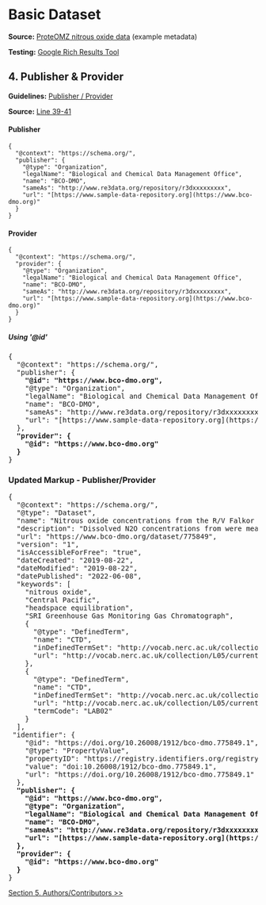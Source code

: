# Basic Dataset

**Source:** [ProteOMZ nitrous oxide data](/tutorials/esip-summer-mtg-2022/examples/dataset-01.txt) (example metadata)

**Testing:** [Google Rich Results Tool](https://search.google.com/test/rich-results)

## 4. Publisher & Provider

**Guidelines:** 
[Publisher / Provider](/guides/Dataset.md#publisher--provider)

**Source:**
[Line 39-41](/tutorials/esip-summer-mtg-2022/examples/dataset-01.txt#L39-L41)

#### Publisher

```
{
  "@context": "https://schema.org/",
  "publisher": {
    "@type": "Organization",
    "legalName": "Biological and Chemical Data Management Office",
    "name": "BCO-DMO",
    "sameAs": "http://www.re3data.org/repository/r3dxxxxxxxxx",
    "url": "[https://www.sample-data-repository.org](https://www.bco-dmo.org)"
  }
}
```
#### Provider

```
{
  "@context": "https://schema.org/",
  "provider": {
    "@type": "Organization",
    "legalName": "Biological and Chemical Data Management Office",
    "name": "BCO-DMO",
    "sameAs": "http://www.re3data.org/repository/r3dxxxxxxxxx",
    "url": "[https://www.sample-data-repository.org](https://www.bco-dmo.org)"
  }
}

```
##### Using '@id'

<pre>
{
  "@context": "https://schema.org/",
  "publisher": {
    <strong>"@id": "https://www.bco-dmo.org",</strong>
    "@type": "Organization",
    "legalName": "Biological and Chemical Data Management Office",
    "name": "BCO-DMO",
    "sameAs": "http://www.re3data.org/repository/r3dxxxxxxxxx",
    "url": "[https://www.sample-data-repository.org](https://www.bco-dmo.org)"
  },
  <strong>"provider": {
    "@id": "https://www.bco-dmo.org"
  }</strong>
}
</pre>

### Updated Markup - Publisher/Provider

<pre>
{
  "@context": "https://schema.org/",
  "@type": "Dataset",
  "name": "Nitrous oxide concentrations from the R/V Falkor expedition FK160115 in the Central Pacific from January to February 2016",
  "description": "Dissolved N2O concentrations from were measured in discrete samples on a research expedition to the Equatorial Pacific. Water samples were collected using a 24 bottle Niskin rosette equipped with a CTD. N₂O concentrations were measured using a headspace equilibration method and analyzed on a SRI Greenhouse Gas Monitoring Gas Chromatograph.",
  "url": "https://www.bco-dmo.org/dataset/775849",
  "version": "1",
  "isAccessibleForFree": "true",
  "dateCreated": "2019-08-22",
  "dateModified": "2019-08-22",
  "datePublished": "2022-06-08",
  "keywords": [
    "nitrous oxide", 
    "Central Pacific", 
    "headspace equilibration", 
    "SRI Greenhouse Gas Monitoring Gas Chromatograph",
    {
      "@type": "DefinedTerm",
      "name": "CTD",
      "inDefinedTermSet": "http://vocab.nerc.ac.uk/collection/L05/current/",
      "url": "http://vocab.nerc.ac.uk/collection/L05/current/130/"
    },
    {
      "@type": "DefinedTerm",
      "name": "CTD",
      "inDefinedTermSet": "http://vocab.nerc.ac.uk/collection/L05/current/",
      "url": "http://vocab.nerc.ac.uk/collection/L05/current/LAB02/",
      "termCode": "LAB02"
    }
  ],
 "identifier": {
    "@id": "https://doi.org/10.26008/1912/bco-dmo.775849.1",
    "@type": "PropertyValue",
    "propertyID": "https://registry.identifiers.org/registry/doi",
    "value": "doi:10.26008/1912/bco-dmo.775849.1",
    "url": "https://doi.org/10.26008/1912/bco-dmo.775849.1"
  },
  <strong>"publisher": {
    <strong>"@id": "https://www.bco-dmo.org",</strong>
    "@type": "Organization",
    "legalName": "Biological and Chemical Data Management Office",
    "name": "BCO-DMO",
    "sameAs": "http://www.re3data.org/repository/r3dxxxxxxxxx",
    "url": "[https://www.sample-data-repository.org](https://www.bco-dmo.org)"
  },
  "provider": {
    "@id": "https://www.bco-dmo.org"
  }</strong>
}
</pre>

[Section 5. Authors/Contributors >>](05_authors-contributors.md)
